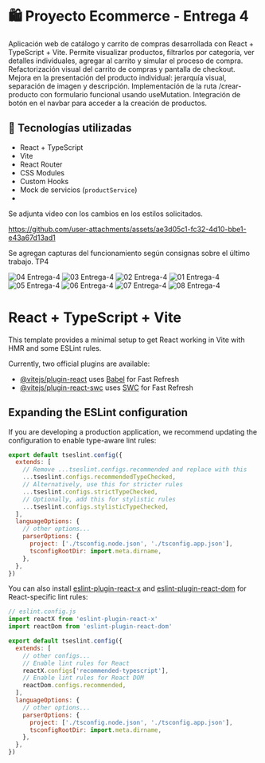 # 🛍️ Proyecto Ecommerce - Entrega 4

Aplicación web de catálogo y carrito de compras desarrollada con React + TypeScript + Vite. Permite visualizar productos, filtrarlos por categoría, ver detalles individuales, agregar al carrito y simular el proceso de compra.
Refactorización visual del carrito de compras y pantalla de checkout.
Mejora en la presentación del producto individual: jerarquía visual, separación de imagen y descripción.
Implementación de la ruta /crear-producto con formulario funcional usando useMutation.
Integración de botón en el navbar para acceder a la creación de productos.
## 🚀 Tecnologías utilizadas

- React + TypeScript
- Vite
- React Router
- CSS Modules
- Custom Hooks
- Mock de servicios (`productService`)
- 
Se adjunta video con los cambios en los estilos solicitados.

https://github.com/user-attachments/assets/ae3d05c1-fc32-4d10-bbe1-e43a67d13ad1

Se agregan capturas del funcionamiento según consignas sobre el último trabajo. TP4

![04 Entrega-4](https://github.com/user-attachments/assets/ae5139dd-ee42-45fe-9420-4d882f2fde8d)
![03 Entrega-4](https://github.com/user-attachments/assets/9cd3117e-81e4-4f4b-b787-b567f54c77b3)
![02 Entrega-4](https://github.com/user-attachments/assets/b44eb3ac-a1ce-44c4-88fe-ec0fb7b01cc4)
![01 Entrega-4](https://github.com/user-attachments/assets/f1327f49-d22a-4665-b51b-2ba48f4ad91f)
![05 Entrega-4](https://github.com/user-attachments/assets/d8a05ce5-4677-4436-b0ad-ee98024e7e3e)
![06 Entrega-4](https://github.com/user-attachments/assets/81e8a362-5118-4ed0-8133-13c0bc459bda)
![07 Entrega-4](https://github.com/user-attachments/assets/f4cc1d24-4e46-49d9-b0b1-352f7c9560b8)
![08 Entrega-4](https://github.com/user-attachments/assets/5d7f19c4-7f77-488f-b3b1-7872aa791464)






# React + TypeScript + Vite

This template provides a minimal setup to get React working in Vite with HMR and some ESLint rules.

Currently, two official plugins are available:

- [@vitejs/plugin-react](https://github.com/vitejs/vite-plugin-react/blob/main/packages/plugin-react) uses [Babel](https://babeljs.io/) for Fast Refresh
- [@vitejs/plugin-react-swc](https://github.com/vitejs/vite-plugin-react/blob/main/packages/plugin-react-swc) uses [SWC](https://swc.rs/) for Fast Refresh

## Expanding the ESLint configuration

If you are developing a production application, we recommend updating the configuration to enable type-aware lint rules:

```js
export default tseslint.config({
  extends: [
    // Remove ...tseslint.configs.recommended and replace with this
    ...tseslint.configs.recommendedTypeChecked,
    // Alternatively, use this for stricter rules
    ...tseslint.configs.strictTypeChecked,
    // Optionally, add this for stylistic rules
    ...tseslint.configs.stylisticTypeChecked,
  ],
  languageOptions: {
    // other options...
    parserOptions: {
      project: ['./tsconfig.node.json', './tsconfig.app.json'],
      tsconfigRootDir: import.meta.dirname,
    },
  },
})
```

You can also install [eslint-plugin-react-x](https://github.com/Rel1cx/eslint-react/tree/main/packages/plugins/eslint-plugin-react-x) and [eslint-plugin-react-dom](https://github.com/Rel1cx/eslint-react/tree/main/packages/plugins/eslint-plugin-react-dom) for React-specific lint rules:

```js
// eslint.config.js
import reactX from 'eslint-plugin-react-x'
import reactDom from 'eslint-plugin-react-dom'

export default tseslint.config({
  extends: [
    // other configs...
    // Enable lint rules for React
    reactX.configs['recommended-typescript'],
    // Enable lint rules for React DOM
    reactDom.configs.recommended,
  ],
  languageOptions: {
    // other options...
    parserOptions: {
      project: ['./tsconfig.node.json', './tsconfig.app.json'],
      tsconfigRootDir: import.meta.dirname,
    },
  },
})
```
